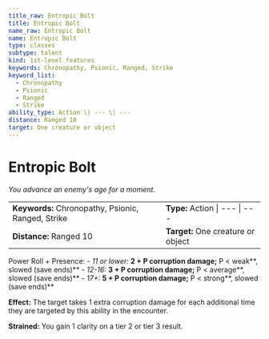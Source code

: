 ```yaml
---
title_raw: Entropic Bolt
title: Entropic Bolt
name_raw: Entropic Bolt
name: Entropic Bolt
type: classes
subtype: talent
kind: 1st-level features
keywords: Chronopathy, Psionic, Ranged, Strike
keyword_list:
  - Chronopathy
  - Psionic
  - Ranged
  - Strike
ability_type: Action \| --- \| ---
distance: Ranged 10
target: One creature or object
---
```


# Entropic Bolt

*You advance an enemy's age for a moment.*

|                                                    |                                    |
| :------------------------------------------------- | :--------------------------------- |
| **Keywords:** Chronopathy, Psionic, Ranged, Strike | **Type:** Action \| --- \| ---     |
| **Distance:** Ranged 10                            | **Target:** One creature or object |

Power Roll + Presence: - *11 or lower:* **2 + P corruption damage;** P \< weak\*\*, slowed (save ends)\*\* - *12-16:* **3 + P corruption damage;** P \< average\*\*, slowed (save ends)\*\* - *17+:* **5 + P corruption damage;** P \< strong\*\*, slowed (save ends)\*\*

**Effect:** The target takes 1 extra corruption damage for each additional time they are targeted by this ability in the encounter.

**Strained:** You gain 1 clarity on a tier 2 or tier 3 result.
